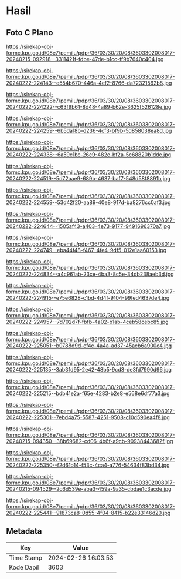 # Hasil

## Foto C Plano

https://sirekap-obj-formc.kpu.go.id/08e7/pemilu/pdpr/36/03/30/20/08/3603302008017-20240215-092918--3311421f-fdbe-47de-b1cc-ff9b7640c404.jpg

https://sirekap-obj-formc.kpu.go.id/08e7/pemilu/pdpr/36/03/30/20/08/3603302008017-20240222-224143--e554b670-446a-4ef2-8766-da72321562b8.jpg

https://sirekap-obj-formc.kpu.go.id/08e7/pemilu/pdpr/36/03/30/20/08/3603302008017-20240222-224222--c63f9b61-8d48-4a89-b62e-3625f526128e.jpg

https://sirekap-obj-formc.kpu.go.id/08e7/pemilu/pdpr/36/03/30/20/08/3603302008017-20240222-224259--6b5da18b-d236-4cf3-bf9b-5d858038ea8d.jpg

https://sirekap-obj-formc.kpu.go.id/08e7/pemilu/pdpr/36/03/30/20/08/3603302008017-20240222-224338--6a59c1bc-26c9-482e-bf2a-5c68820b1dde.jpg

https://sirekap-obj-formc.kpu.go.id/08e7/pemilu/pdpr/36/03/30/20/08/3603302008017-20240222-224519--5d72aae9-689b-4637-baf7-548d58f8891b.jpg

https://sirekap-obj-formc.kpu.go.id/08e7/pemilu/pdpr/36/03/30/20/08/3603302008017-20240222-224559--53d42f20-aa89-40e8-917d-ba8276cc0af3.jpg

https://sirekap-obj-formc.kpu.go.id/08e7/pemilu/pdpr/36/03/30/20/08/3603302008017-20240222-224644--1505af43-a403-4e73-9177-9491696370a7.jpg

https://sirekap-obj-formc.kpu.go.id/08e7/pemilu/pdpr/36/03/30/20/08/3603302008017-20240222-224749--eba44f48-f467-4fe4-9df5-012e1aa60153.jpg

https://sirekap-obj-formc.kpu.go.id/08e7/pemilu/pdpr/36/03/30/20/08/3603302008017-20240222-224834--a4c961ab-23ce-4ba3-8c5e-34db238aeb3d.jpg

https://sirekap-obj-formc.kpu.go.id/08e7/pemilu/pdpr/36/03/30/20/08/3603302008017-20240222-224915--e75e6828-c1bd-4d4f-9104-99fed4637de4.jpg

https://sirekap-obj-formc.kpu.go.id/08e7/pemilu/pdpr/36/03/30/20/08/3603302008017-20240222-224957--7d702d7f-fbfb-4a02-b1ab-4ceb58cebc85.jpg

https://sirekap-obj-formc.kpu.go.id/08e7/pemilu/pdpr/36/03/30/20/08/3603302008017-20240222-225051--b0788d9d-cf4c-4a4a-ad37-45acb6a900c4.jpg

https://sirekap-obj-formc.kpu.go.id/08e7/pemilu/pdpr/36/03/30/20/08/3603302008017-20240222-225135--3ab31d95-2e42-48b5-9cd3-de3fd7990d96.jpg

https://sirekap-obj-formc.kpu.go.id/08e7/pemilu/pdpr/36/03/30/20/08/3603302008017-20240222-225215--bdb41e2a-f65e-4283-b2e8-e568e6df77a3.jpg

https://sirekap-obj-formc.kpu.go.id/08e7/pemilu/pdpr/36/03/30/20/08/3603302008017-20240222-225301--7ebd4a75-5587-4251-9508-c10d590ea4f8.jpg

https://sirekap-obj-formc.kpu.go.id/08e7/pemilu/pdpr/36/03/30/20/08/3603302008017-20240215-094350--38b69682-cd06-4b6f-a9cb-90938443682f.jpg

https://sirekap-obj-formc.kpu.go.id/08e7/pemilu/pdpr/36/03/30/20/08/3603302008017-20240222-225350--f2d61b14-f53c-4ca4-a776-54634f83bd34.jpg

https://sirekap-obj-formc.kpu.go.id/08e7/pemilu/pdpr/36/03/30/20/08/3603302008017-20240215-094529--2c6d539e-aba3-459a-9a35-cbdae1c3acde.jpg

https://sirekap-obj-formc.kpu.go.id/08e7/pemilu/pdpr/36/03/30/20/08/3603302008017-20240222-225441--91873ca8-0d55-4f04-8415-b22e33146d20.jpg


## Metadata

| Key        | Value               |
| ---------- | ------------------- |
| Time Stamp | 2024-02-26 16:03:53 |
| Kode Dapil | 3603                |



